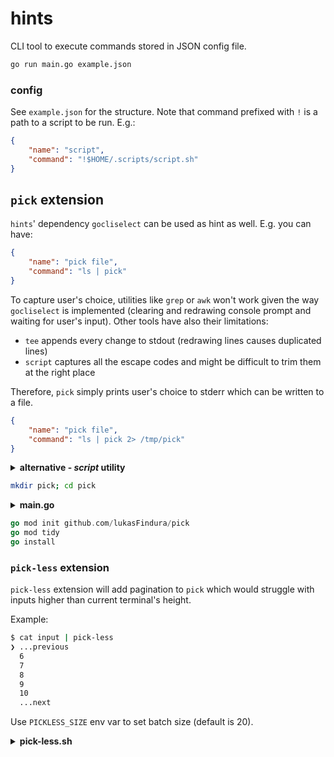 # hints
CLI tool to execute commands stored in JSON config file.

```bash
go run main.go example.json
```

### config
See `example.json` for the structure.
Note that command prefixed with `!` is a path to a script to be run. E.g.:
```json
{
    "name": "script",
    "command": "!$HOME/.scripts/script.sh"
}
```

## `pick` extension

`hints`' dependency `gocliselect` can be used as hint as well.
E.g. you can have:
```json
{
    "name": "pick file",
    "command": "ls | pick"
}
```
To capture user's choice, utilities like `grep` or `awk` won't work given the way `gocliselect` is implemented (clearing and redrawing console prompt and waiting for user's input).
Other tools have also their limitations:
- `tee` appends every change to stdout (redrawing lines causes duplicated lines)
- `script` captures all the escape codes and might be difficult to trim them at the right place

Therefore, `pick` simply prints user's choice to stderr which can be written to a file.

```json
{
    "name": "pick file",
    "command": "ls | pick 2> /tmp/pick"
}
```

<details>
<summary><b>alternative - <i>script</i> utility</b></summary>

```json
{
    "name": "pick file",
    "command": "script -q /tmp/pick bash -c \"'ls' | pick\" && grep 'Picked:' /tmp/pick | awk '{print $2}' | tr -d '\r'"
}
```

`script` captures the output of the command to a temporary file.
 Wrapper `bash -c` is usually needed only if the command is actually a pipe - more commands chained together.
 Note that removing `\r` is usually needed as `script` captures all keycodes - includins escaped ones (gocliselect is using a lot of them to manipulate the position of the cursor).

</details>

 ```bash
mkdir pick; cd pick
 ```
<details>
<summary><b>main.go</b></summary>

```go
package main

import (
	"bufio"
	"fmt"
	"os"
	"github.com/buger/goterm"
	"github.com/lukasFindura/gocliselect"
)

func main() {

	gocliselect.Cursor.ItemPrompt = "❯"
	gocliselect.Cursor.ItemColor = goterm.YELLOW
	gocliselect.Cursor.Suffix = " "

	// Check if input is coming from a pipe
	stat, _ := os.Stdin.Stat()
	if (stat.Mode() & os.ModeCharDevice) != 0 {
		// No pipe input
		fmt.Fprintln(os.Stderr, "Usage: ... | pick\n\t'pick' expects input - each input line is an option to be listed.")
		os.Exit(1)
	}

	// Create a new menu
	menu := gocliselect.NewMenu("Select an item", 0)

	// Read from pipe
	scanner := bufio.NewScanner(os.Stdin)
	for scanner.Scan() {
		line := scanner.Text()
		if line != "" {
			menu.AddItem(line, "")
		}
	}

	// Display the menu
	if _, choice := menu.Display(menu); choice != nil {
		fmt.Printf("\nPicked: %s\n", choice.Text)
		fmt.Fprint(os.Stderr, choice.Text)
	}
}
```

</details>

```go
go mod init github.com/lukasFindura/pick
go mod tidy
go install
```

### `pick-less` extension
`pick-less` extension will add pagination to `pick` which would struggle with inputs higher than current terminal's height.

Example:
```bash
$ cat input | pick-less
❯ ...previous
  6
  7
  8
  9
  10
  ...next
```

Use `PICKLESS_SIZE` env var to set batch size (default is 20).

<details>
<summary><b>pick-less.sh</b></summary>

```bash
#!/usr/bin/env bash

# Function to clean up the current output
clear_stdout() {
  local lines_to_clear=$1
  for ((i = 0; i < lines_to_clear; i++)); do
    echo -en "\033[F\033[2K" # Move up and clear the line
  done
}

# Read the input file (or stdin) into a variable
input=$(cat)

# Split the input into 20-line chunks and process them
if [ -z "${PICKLESS_SIZE}" ]; then
  batch_size=20
else
  batch_size=$PICKLESS_SIZE
fi
next_marker="...next"
prev_marker="...previous"

# Split input into an array of lines
mapfile -t lines <<< "$input"

# Initialize variables
history=()  # Keeps track of all displayed chunks
current_index=-1  # Tracks the current position in history

# Main loop
while true; do
  # Determine the chunk to display
  if [[ $current_index -ge 0 && $current_index -lt ${#history[@]} ]]; then
    # Use the history for the current index
    chunk_text="${history[$current_index]}"
  else
    # Load a new chunk if there are remaining lines
    if [[ ${#lines[@]} -gt 0 ]]; then
      chunk=("${lines[@]:0:$batch_size}")
      lines=("${lines[@]:$batch_size}")
      chunk_text=$(printf "%s\n" "${chunk[@]}")
      history+=("$chunk_text")
      current_index=${#history[@]}-1
    else
      break
    fi
  fi

  # Add navigation markers
  [[ $current_index -gt 0 ]] && chunk_text="$prev_marker\n$chunk_text"
  [[ $current_index -lt $((${#history[@]} - 1)) || ${#lines[@]} -gt 0 ]] && chunk_text+="\n$next_marker"

  # Count the number of lines in the current chunk
  lines_in_chunk=$(echo -e "$chunk_text" | wc -l)

  # Run `pick` with the chunk, capturing stderr to a temporary file
  echo -e "$chunk_text" | pick 2>/tmp/pick-less

  # Read the choice from the stderr temporary file
  choice=$(cat /tmp/pick-less)

  # Handle navigation
  if [[ "$choice" == "$next_marker" ]]; then
    clear_stdout "$lines_in_chunk"
    if [[ $current_index -lt $((${#history[@]} - 1)) ]]; then
      ((current_index++))
    elif [[ ${#lines[@]} -gt 0 ]]; then
      # Load a new chunk when reaching the end of history
      chunk=("${lines[@]:0:$batch_size}")
      lines=("${lines[@]:$batch_size}")
      chunk_text=$(printf "%s\n" "${chunk[@]}")
      history+=("$chunk_text")
      current_index=${#history[@]}-1
    fi
  elif [[ "$choice" == "$prev_marker" ]]; then
    clear_stdout "$lines_in_chunk"
    if [[ $current_index -gt 0 ]]; then
      ((current_index--))
    fi
  else
    break
  fi
done
cat /tmp/pick-less >&2

```
</details>
